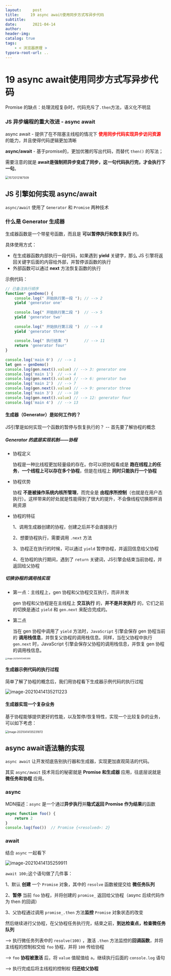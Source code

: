 ```yaml
---
layout:     post
title:     19 async await使用同步方式写异步代码
subtitle:  
date:       2021-04-14
author:     
header-img: 
catalog: true
tags:
    - < 浏览器原理 >
typora-root-url: ..
---
```



# 19 async await使用同步方式写异步代码

Promise 的缺点：处理流程复杂时，代码充斥了`.then`方法，语义化不明显

###  JS 异步编程的重大改进 - async await
async await - 提供了在不阻塞主线程的情况下 <span style="color:red">**使用同步代码实现异步访问资源**</span> 的能力，并且使得代码逻辑更加清晰

**async/await**  - 基于promise的，更加优雅的写出代码，而替代 `then()` 的写法；

需要注意的就是 **await是强制把异步变成了同步，这一句代码执行完，才会执行下一句**。

<img src="/../img/assets_2019/1572012187509.png" alt="1572012187509" style="zoom:63%;" />



## JS 引擎如何实现 async/await 
`async/await` 使用了 `Generator` 和 `Promise` 两种技术

### 什么是 Generator 生成器
生成器函数是一个带星号函数，而且是 **可以暂停执行和恢复执行** 的。

具体使用方式：
-   在生成器函数内部执行一段代码，如果遇到  **yield** 关键字，那么 JS 引擎将返回关键字后面的内容给外部，并暂停该函数的执行
-   外部函数可以通过 **next** 方法恢复函数的执行

示例代码：
```js
// 已备注执行顺序
function* genDemo() {
    console.log(" 开始执行第一段 "); // --> 2
    yield 'generator one'
 
    console.log(" 开始执行第二段 ")  // --> 5
    yield 'generator two'
 
    console.log(" 开始执行第三段 ")  // --> 8
    yield 'generator three'
 
    console.log(" 执行结束 ")       // --> 11
    return 'generator four'
}
 
console.log('main 0')  // --> 1
let gen = genDemo()
console.log(gen.next().value) // --> 3: generator one
console.log('main 1')  // --> 4
console.log(gen.next().value) // --> 6: generator two
console.log('main 2')  // --> 7
console.log(gen.next().value) // --> 9: generator three
console.log('main 3')  // --> 10
console.log(gen.next().value) // --> 12: generator four
console.log('main 4')  // --> 13
```

#### 生成器（Generator）是如何工作的？
JS引擎是如何实现一个函数的暂停与恢复执行的？ -- 首先要了解协程的概念

##### Generator 的底层实现机制——协程

- 协程定义
  
    协程是一种比线程更加轻量级的存在。你可以把协程看成是 **跑在线程上的任务**，**一个线程上可以存在多个协程**，但是在线程上 **同时只能执行一个协程**
    
- 协程优势

    协程 **不是被操作系统内核所管理**，而完全是 **由程序所控制**（也就是在用户态执行）。这样带来的好处就是性能得到了很大的提升，不会像线程切换那样消耗资源

- 协程的特征

    1、调用生成器创建的协程，创建之后并不会直接执行
    
    2、想要协程执行，需要调用 `.next` 方法
    
    3、协程正在执行的时候，可以通过 `yield` 暂停协程，并返回信息给父协程
    
    4、在协程的执行期间，遇到了 `return` 关键词，JS引擎会结束当前协程，并返回给父协程

##### 切换协程的调用栈实现
- 第一点：主线程上，gen 协程和父协程交互执行，而非并发

    gen 协程和父协程是在主线程上 **交互执行** 的，**并不是并发执行** 的，它们之前的切换是通过 `yield` 和 `gen.next` 来配合完成的。

- 第二点

    当在 gen 协程中调用了 `yield` 方法时，`JavaScript` 引擎会保存 gen 协程当前的 **调用栈信息**，并恢复父协程的调用栈信息。同样，当在父协程中执行 `gen.next` 时，JavaScript 引擎会保存父协程的调用栈信息，并恢复 gen 协程的调用栈信息。

<img src="/../img/assets_2019/image-20210414134853816.png" alt="image-20210414134853816" style="zoom:40%;" />

#### 生成器示例代码的执行过程
简单了解了协程的概念后，我们用协程看下生成器示例代码的执行过程

![image-20210414135211223](/../img/assets_2019/image-20210414135211223.png)


#### 生成器实现一个复杂业务
基于协程能够提供更好的性能，以及暂停/恢复特性，实现一个比较复杂的业务，可以如下考虑：

<img src="/../img/assets_2019/image-20210414135231872.png" alt="image-20210414135231872" style="zoom:60%;" />

## async await语法糖的实现
`async await` 让开发彻底告别执行器和生成器，实现更加直观简洁的代码。

其实 `async/await` 技术背后的秘密就是 **Promise 和生成器** 应用，往底层说就是 **微任务和协程** 应用。

### async
MDN描述：`async` 是一个通过**异步执行**并**隐式返回 Promise 作为结果**的函数
```js
async function foo() {
    return 2
}
console.log(foo())  // Promise {<resolved>: 2}
```

### await
结合 `async` 一起看下

![image-20210414135259911](/../img/assets_2019/image-20210414135259911.png)

`await 100;`这个语句做了几件事：

1、默认 **创建** 一个 `Promise` 对象，其中的 `resolve` 函数被提交给 **微任务队列**

2、**暂停** 当前 `foo` 协程，并将创建的 `promise_` 返回给父协程（async 后续代码作为 then 的回调）

3、父协程通过调用 `promise_.then` 方法**监控**  `Promise` 对象状态的改变

然后继续进行父协程，在父协程任务执行完，结束之前，**到达检查点，检查微任务队列**

--> 执行微任务列表中的 `resolve(100)` ，激活 `.then` 方法监控的**回调函数**，并将主线程的控制权交给 `foo` 协程，并将 `100` 传给协程

—> `foo` **协程被激活** 后，将 `value` 值赋值给 `a`，继续执行后面的 `console.log` 语句

—> 执行完成后将主线程的控制权 **归还给父协程**

